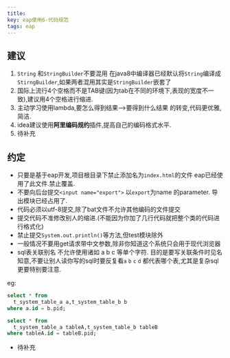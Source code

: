 ```yaml
---
title: 
key: eap使用6-代码规范
tags: eap
---
```


## 建议
1. `String` 和`StringBuilder`不要混用 在java8中编译器已经默认将`String`编译成`StirngBuilder`,如果两者混用其实是`StringBuilder`嵌套了
2. 国际上流行4个空格而不是TAB键(因为tab在不同的环境下,表现的宽度不一致),建议用4个空格进行缩进.
3. 主动学习使用lambda,要怎么得到结果-->要得到什么结果 的转变,代码更优雅,简洁.
4. idea建议使用**阿里编码规约**插件,提高自己的编码格式水平.
5. 待补充


## 约定
* 只要是基于eap开发,项目根目录下禁止添加名为`index.html`的文件 eap已经使用了此文件.禁止覆盖.
* 不要向后台提交`<input name="export">` 以`export`为name 的parameter. 导出模块已经占用了.
* 代码必须以utf-8提交,除了bat文件不允许其他编码的文件提交
* 提交代码不准修改别人的缩进.(不能因为你加了几行代码就把整个类的代码进行格式化)
* 禁止提交`System.out.println()`等方法,但test模块除外
* 一般情况不要用get请求带中文参数,除非你知道这个系统只会用于现代浏览器
* sql表关联别名 不允许使用诸如 a b c 等单个字符. 目的是要写关联条件时见名知意,不要让别人读你写的sql时要反复看`a` `b` `c` `d` 都代表哪个表,尤其是复杂sql更要特别要注意.

eg:

```sql
select * from 
  t_system_table_a a,t_system_table_b b 
where a.id = b.pid;

select * from 
  t_system_table_a tableA,t_system_table_b tableB
where tableA.id = tableB.pid;

```

* 待补充

